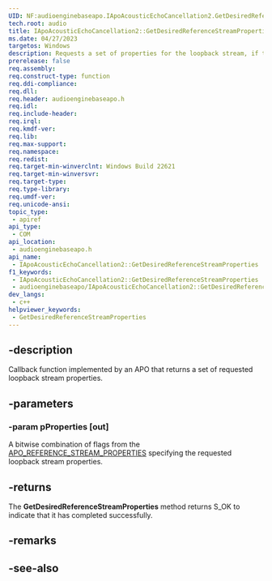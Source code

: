 ```yaml
---
UID: NF:audioenginebaseapo.IApoAcousticEchoCancellation2.GetDesiredReferenceStreamProperties
tech.root: audio
title: IApoAcousticEchoCancellation2::GetDesiredReferenceStreamProperties
ms.date: 04/27/2023
targetos: Windows
description: Requests a set of properties for the loopback stream, if they are supported on the associated audio endpoint.
prerelease: false
req.assembly: 
req.construct-type: function
req.ddi-compliance: 
req.dll: 
req.header: audioenginebaseapo.h
req.idl: 
req.include-header: 
req.irql: 
req.kmdf-ver: 
req.lib: 
req.max-support: 
req.namespace: 
req.redist: 
req.target-min-winverclnt: Windows Build 22621
req.target-min-winversvr: 
req.target-type: 
req.type-library: 
req.umdf-ver: 
req.unicode-ansi: 
topic_type:
 - apiref
api_type:
 - COM
api_location:
 - audioenginebaseapo.h
api_name:
 - IApoAcousticEchoCancellation2::GetDesiredReferenceStreamProperties
f1_keywords:
 - IApoAcousticEchoCancellation2::GetDesiredReferenceStreamProperties
 - audioenginebaseapo/IApoAcousticEchoCancellation2::GetDesiredReferenceStreamProperties
dev_langs:
 - c++
helpviewer_keywords:
 - GetDesiredReferenceStreamProperties
---
```


## -description

Callback function implemented by an APO that returns a set of requested loopback stream properties.

## -parameters

### -param pProperties [out]

A bitwise combination of flags from the [APO_REFERENCE_STREAM_PROPERTIES](ne-audioenginebaseapo-apo_reference_stream_properties.md) specifying the requested loopback stream properties.

## -returns

The **GetDesiredReferenceStreamProperties** method returns S_OK to indicate that it has completed successfully.

## -remarks

## -see-also

